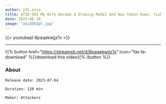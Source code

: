```yaml
---
author: j91.asia
title: ATID-563 My Wife Became A Drawing Model And Was Taken Down. Tsubaki Sannomiya
date: 2023-06-30
image: "atid563pl.jpg"
---
```



{{< youtubepl 8paqekwjjz1x >}}
___

{{% button href="https://streamsb.net/d/8paqekwjjz1x" icon="fas fa-download" %}}download this video{{% /button %}}
### About

`Release date: 2023-07-04`

`Duration: 120 min`

`Maker:	Attackers`